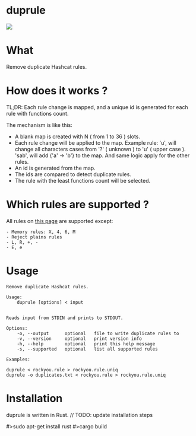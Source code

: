 # duprule

![](https://travis-ci.org/0xbsec/duprule.svg?branch=master)

# What

Remove duplicate Hashcat rules.

# How does it works ?

TL;DR: Each rule change is mapped, and a unique id is generated for each rule with functions count.

The mechanism is like this:

- A blank map is created with N ( from 1 to 36 ) slots.
- Each rule change will be applied to the map.
    Example rule: 'u', will change all characters cases from '?' ( unknown ) to 'u' ( upper case ).
    'sab', will add {'a' -> 'b'} to the map. And same logic apply for the other rules.
- An id is generated from the map.
- The ids are compared to detect duplicate rules.
- The rule with the least functions count will be selected.

# Which rules are supported ?

All rules on [this page](https://hashcat.net/wiki/doku.php?id=rule_based_attack) are supported except:

    - Memory rules: X, 4, 6, M
    - Reject plains rules
    - L, R, +, -
    - E, e

# Usage

```
Remove duplicate Hashcat rules.

Usage:
    duprule [options] < input


Reads input from STDIN and prints to STDOUT.

Options:
    -o, --output      optional	 file to write duplicate rules to
    -v, --version     optional	 print version info
    -h, --help        optional	 print this help message
    -s, --supported   optional	 list all supported rules

Examples:

duprule < rockyou.rule > rockyou.rule.uniq
duprule -o duplicates.txt < rockyou.rule > rockyou.rule.uniq
```

# Installation

duprule is written in Rust.
// TODO: update installation steps

#>sudo apt-get install rust
#>cargo build 
